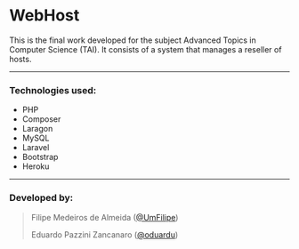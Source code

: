 # WebHost

This is the final work developed for the subject Advanced Topics in Computer Science (TAI). It consists of a system that manages a reseller of hosts.

___
### Technologies used:

- PHP
- Composer
- Laragon
- MySQL
- Laravel
- Bootstrap
- Heroku

___
### Developed by:

> Filipe Medeiros de Almeida ([@UmFilipe](https://github.com/UmFilipe "Github: Filipe Medeiros de Almeida"))
>
> Eduardo Pazzini Zancanaro ([@oduardu](https://github.com/oduardu "Github: Eduardo Pazzini Zancanaro"))
 
